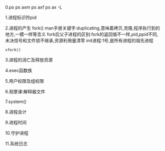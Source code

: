 0.ps
    ps axm
    ps axf
    ps ax -L

1.进程标识符pid



2.进程的产生
    fork()
    man手册关键字:duplicating,意味着拷贝,克隆,程序执行到的地方,一模一样等含义
    fork后父子进程的区别:fork的返回值不一样,pid,ppid不同,未决信号和文件锁不继承,资源利用量清零
    init进程:1号,是所有进程的祖先进程
    


    vfork()

3.进程的消亡及释放资源

4.exec函数族

5.用户权限及组权限

6.观摩课:解释器文件

7.system()

8.进程会计


9.进程时间

10.守护进程

11.系统日志


    